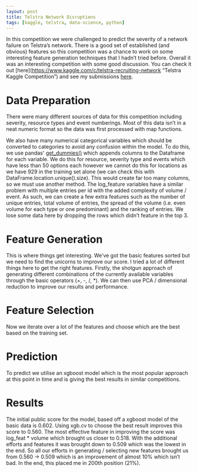 ```yaml
---
layout: post
title: Telstra Network Disruptions
tags: [kaggle, telstra, data-science, python]
---
```


In this competition we were challenged to predict the severity of a network failure on Telstra’s network. There is a good set of established (and obvious) features so this competition was a chance to work on some interesting feature generation techniques that I hadn’t tried before. Overall it was an interesting competition with some good discussion. You can check it out [here](https://www.kaggle.com/c/telstra-recruiting-network “Telstra Kaggle Competition”) and see my submissions [here](https://github.com/jyesawtellrickson/kaggle/Telstra/).

# Data Preparation
There were many different sources of data for this competition including severity, resource types and event numberings. Most of this data isn’t in a neat numeric format so the data was first processed with map functions.

We also have many numerical categorical variables which should be converted to categories to avoid any confusion within the model. To do this, we use pandas' [get_dummies()](http://pandas.pydata.org/pandas-docs/stable/generated/pandas.get_dummies.html) which appends columns to the Dataframe for each variable. We do this for resource, severity type and events which have less than 50 options each however we cannot do this for locations as we have 929 in  the training set alone (we can check this with DataFrame.location.unique().size). This would create far too many columns, so we must use another method. The log_feature variables have a similar problem with multiple entries per id with the added complexity of volume / event. As such, we can create a few extra features such as the number of unique entries, total volume of entries, the spread of the volume (i.e. even volume for each type or one predominant) and the ranking of entries. We lose some data here by dropping the rows which didn’t feature in the top 3. <!-- how many is this?-->
<!--- LEAKED DATE at end of file -->

# Feature Generation
This is where things get interesting. We’ve got the basic features sorted but we need to find the unicorns to improve our score. I tried a lot of different things here to get the right features. Firstly, the shotgun approach of generating different combinations of the currently available variables through the basic operators (+, -, /, \*). We can then use PCA / dimensional reduction to improve our results and performance.

# Feature Selection
Now we iterate over a lot of the features and choose which are the best based on the training set.

# Prediction 
To predict we utilise an xgboost model which is the most popular approach at this point in time and is giving the best results in similar competitions.

# Results
The initial public score for the model, based off a xgboost model of the basic data is 0.602. Using xgb.cv to choose the best result improves this score to 0.560. The most effective feature in improving the score was log_feat * volume which brought us closer to 0.518. With the additional efforts and features it was brought down to 0.509 which was the lowest in the end.
So all our efforts in generating / selecting new features brought us from 0.560 -> 0.509 which is an improvement of almost 10% which isn’t bad. In the end, this placed me in 200th position (21%).
